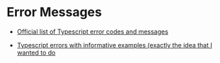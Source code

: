 # Error Messages
- [Official list of Typescript error codes and messages](https://github.com/microsoft/TypeScript/blob/541e553163bb79fba64fdfd7c8a2c96f201c3b0a/src/compiler/diagnosticMessages.json)

- [Typescript errors with informative examples (exactly the idea that I wanted to do](https://typescript.tv/error-ts/)